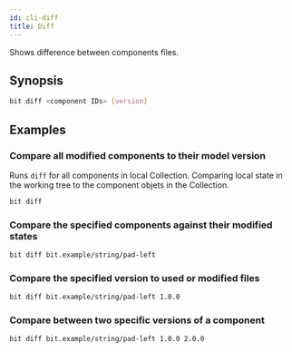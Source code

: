 ```yaml
---
id: cli-diff
title: Diff
---
```


Shows difference between components files.

## Synopsis

```bash
bit diff <component IDs> [version]
```

## Examples

### Compare all modified components to their model version

Runs `diff` for all components in local Collection. Comparing local state in the working tree to the component objets in the Collection.

```bash
bit diff
```

### Compare the specified components against their modified states

```bash
bit diff bit.example/string/pad-left
```

### Compare the specified version to used or modified files

```bash
bit diff bit.example/string/pad-left 1.0.0
```

### Compare between two specific versions of a component

```bash
bit diff bit.example/string/pad-left 1.0.0 2.0.0
```